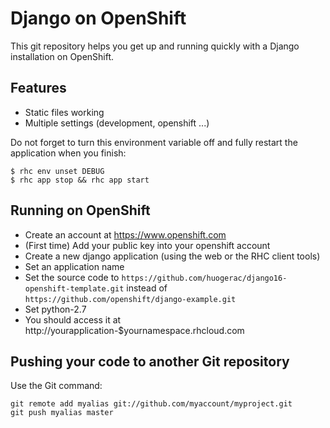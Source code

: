 Django on OpenShift
===================

This git repository helps you get up and running quickly with a Django
installation on OpenShift.  

Features
--------------------
- Static files working
- Multiple settings (development, openshift ...)


Do not forget to turn this environment variable off and fully restart
the application when you finish:

```
$ rhc env unset DEBUG
$ rhc app stop && rhc app start
```

Running on OpenShift
--------------------

- Create an account at https://www.openshift.com
- (First time) Add your public key into your openshift account
- Create a new django application (using the web or the RHC client tools)
- Set an application name
- Set the source code to ```https://github.com/huogerac/django16-openshift-template.git```
	instead of ```https://github.com/openshift/django-example.git```
- Set python-2.7
- You should access it at http://yourapplication-$yournamespace.rhcloud.com


Pushing your code to another Git repository
-------------------------------------------
Use the Git command:

    git remote add myalias git://github.com/myaccount/myproject.git
    git push myalias master

